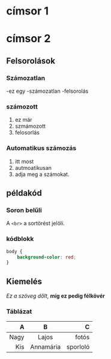 # címsor 1
# címsor 2

## Felsorolások

### Számozatlan

-ez egy
-számozatlan
-felsorolás

### számozott

1. ez már
2. szmámozott
3. felosorlás

### Automatikus számozás

1. itt most
1. autmoatikusan
1. adja meg a számokat.
## példakód

### Soron belűli

A `<br>` a sortörést jelöli.

### kódblokk
```css
body {
    background-color: red;
}
```

## Kiemelés

*Ez a szöveg dőlt*, **míg ez pedig félkövér**

### Táblázat
| A   | B        |C      |
|----:|:--------:|------:|
|Nagy |Lajos     |fotós  |
|Kis  |Annamária|sporloló|

